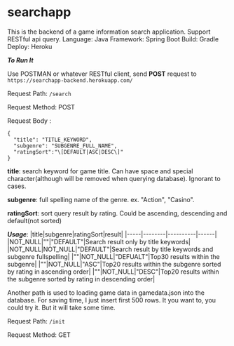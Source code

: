 # searchapp

This is the backend of a game information search application. Support RESTful api query.
Language: Java  Framework: Spring Boot  Build: Gradle Deploy: Heroku

***To Run It***



Use POSTMAN or whatever RESTful client, send **POST** request to `https://searchapp-backend.herokuapp.com/`

Request Path: ` /search ` 

Request Method: POST

Request Body :

```
{
  "title": "TITLE_KEYWORD",
  "subgenre": "SUBGENRE_FULL_NAME",
  "ratingSort":"\[DEFAULT|ASC|DESC\]"
}
```

**title**: search keyword for game title. Can have space and special character(although will be removed when querying database). Ignorant to cases.

**subgenre**: full spelling name of the genre. ex. "Action", "Casino".

**ratingSort**: sort query result by rating. Could be ascending, descending and default(not sorted)

***Usage***: 
|title|subgenre|ratingSort|result|
|-----|--------|----------|------|
|NOT_NULL|""|"DEFAULT"|Search result only by title keywords|
|NOT_NULL|NOT_NULL|"DEFAULT"|Search result by title keywords and subgenre fullspelling|
|""|NOT_NULL|"DEFUALT"|Top30 results within the subgenre|
|""|NOT_NULL|"ASC"|Top20 results within the subgenre sorted by rating in ascending order|
|""|NOT_NULL|"DESC"|Top20 results within the subgenre sorted by rating in descending order|


Another path is used to loading game data in gamedata.json into the database. For saving time, I just insert first 500 rows. It you want to, you could try it. But it will take some time.

Request Path: ` /init ` 

Request Method: GET


